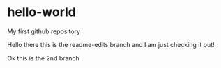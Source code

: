 # hello-world
My first github repository

Hello there this is the readme-edits branch and I am just checking it out!

Ok this is the 2nd branch
